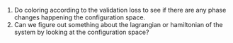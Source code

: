 1.  Do coloring according to the validation loss to see if there are any phase changes happening 
    the configuration space.
2.  Can we figure out something about the lagrangian or hamiltonian of the system by looking at the 
    configuration space?